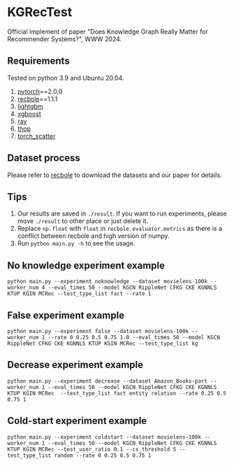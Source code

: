 # KGRecTest
Official implement of paper "Does Knowledge Graph Really Matter for Recommender Systems?", WWW 2024.

## Requirements
Tested on python 3.9 and Ubuntu 20.04.
1. [pytorch](https://pytorch.org/)==2.0.0
2. [recbole](https://recbole.io/)==1.1.1
3. [lightgbm](https://github.com/microsoft/LightGBM/tree/master/python-package)
4. [xgboost](https://github.com/dmlc/xgboost)
5. [ray](https://www.ray.io/)
6. [thop](https://github.com/Lyken17/pytorch-OpCounter)
7. [torch_scatter](https://github.com/rusty1s/pytorch_scatter/tree/master)

## Dataset process
Please refer to [recbole](https://recbole.io/) to download the datasets and our paper for details.

## Tips
1. Our results are saved in ```./result```. If you want to run experiments, please move ```./result``` to other place or just delete it.
2. Replace ```np.float``` with ```float``` in ```recbole.evaluator.metrics``` as there is a conflict between recbole and high version of numpy.
3. Run ```python main.py -h``` to see the usage.

## No knowledge experiment example
```shell
python main.py --experiment noknowledge --dataset movielens-100k --worker_num 4 --eval_times 50 --model KGCN RippleNet CFKG CKE KGNNLS KTUP KGIN MCRec --test_type_list fact --rate 1
```

## False experiment example
```shell
python main.py --experiment false --dataset movielens-100k --worker_num 1 --rate 0 0.25 0.5 0.75 1.0 --eval_times 50 --model KGCN RippleNet CFKG CKE KGNNLS KTUP KGIN MCRec --test_type_list kg
```

## Decrease experiment example
```shell
python main.py --experiment decrease --dataset Amazon_Books-part --worker_num 1 --eval_times 50 --model KGCN RippleNet CFKG CKE KGNNLS KTUP KGIN MCRec  --test_type_list fact entity relation --rate 0.25 0.5 0.75 1
```


## Cold-start experiment example
```shell
python main.py --experiment coldstart --dataset movielens-100k --worker_num 1 --eval_times 50 --model KGCN RippleNet CFKG CKE KGNNLS KTUP KGIN MCRec --test_user_ratio 0.1 --cs_threshold 5 --test_type_list random --rate 0 0.25 0.5 0.75 1
```
